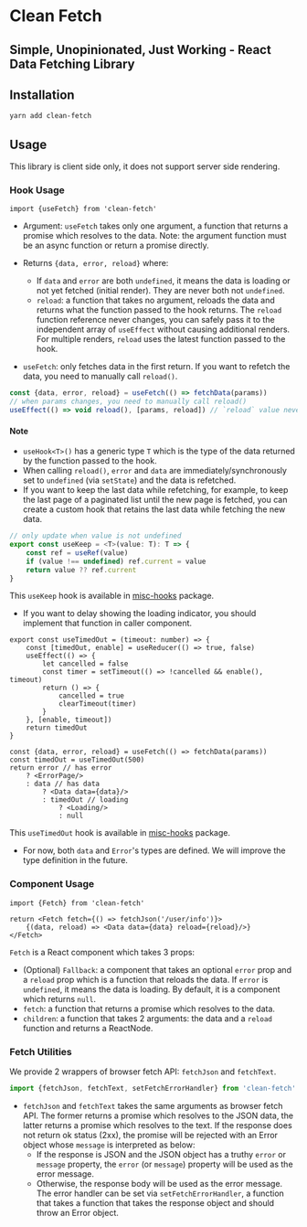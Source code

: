 # Clean Fetch

## Simple, Unopinionated, Just Working - React Data Fetching Library

## Installation

```bash
yarn add clean-fetch
```

## Usage
This library is client side only, it does not support server side rendering.

### Hook Usage
```tsx
import {useFetch} from 'clean-fetch'
```

- Argument: `useFetch` takes only one argument, a function that returns a promise which resolves to the data. Note: the argument function must be an async function or return a promise directly.
- Returns `{data, error, reload}` where:
	- If `data` and `error` are both `undefined`, it means the data is loading or not yet fetched (initial render).
  They are never both not `undefined`.
	- `reload`: a function that takes no argument, reloads the data and returns what the function passed to the hook returns.
The `reload` function reference never changes, you can safely pass it to the independent array of `useEffect` without causing additional renders.
For multiple renders, `reload` uses the latest function passed to the hook.

- `useFetch`: only fetches data in the first return. If you want to refetch the data, you need to manually call `reload()`.
```typescript
const {data, error, reload} = useFetch(() => fetchData(params))
// when params changes, you need to manually call reload()
useEffect(() => void reload(), [params, reload]) // `reload` value never changes
```

#### Note
- `useHook<T>()` has a generic type `T` which is the type of the data returned by the function passed to the hook.
- When calling `reload()`, `error` and `data` are immediately/synchronously set to `undefined` (via `setState`) and the data is refetched.
- If you want to keep the last data while refetching, for example, to keep the last page of a paginated list until the new page is fetched, you can create a custom hook that retains the last data while fetching the new data.
```typescript
// only update when value is not undefined
export const useKeep = <T>(value: T): T => {
	const ref = useRef(value)
	if (value !== undefined) ref.current = value
	return value ?? ref.current
}
```
This `useKeep` hook is available in [misc-hooks](https://www.npmjs.com/package/misc-hooks) package.
- If you want to delay showing the loading indicator, you should implement that function in caller component.
```tsx
export const useTimedOut = (timeout: number) => {
	const [timedOut, enable] = useReducer(() => true, false)
	useEffect(() => {
		let cancelled = false
		const timer = setTimeout(() => !cancelled && enable(), timeout)
		return () => {
			cancelled = true
			clearTimeout(timer)
		}
	}, [enable, timeout])
	return timedOut
}

const {data, error, reload} = useFetch(() => fetchData(params))
const timedOut = useTimedOut(500)
return error // has error
	? <ErrorPage/>
	: data // has data
		? <Data data={data}/>
		: timedOut // loading
			? <Loading/>
			: null
```
This `useTimedOut` hook is available in [misc-hooks](https://www.npmjs.com/package/misc-hooks) package.
- For now, both `data` and `Error`'s types are defined. We will improve the type definition in the future.

### Component Usage
```tsx
import {Fetch} from 'clean-fetch'

return <Fetch fetch={() => fetchJson('/user/info')}>
	{(data, reload) => <Data data={data} reload={reload}/>}
</Fetch>
```
`Fetch` is a React component which takes 3 props:
- (Optional) `Fallback`: a component that takes an optional `error` prop and a `reload` prop which is a function that reloads the data.
If `error` is `undefined`, it means the data is loading.
By default, it is a component which returns `null`.
- `fetch`: a function that returns a promise which resolves to the data.
- `children`: a function that takes 2 arguments: the data and a `reload` function and returns a ReactNode.

### Fetch Utilities
We provide 2 wrappers of browser fetch API: `fetchJson` and `fetchText`.
```typescript
import {fetchJson, fetchText, setFetchErrorHandler} from 'clean-fetch'
```

- `fetchJson` and `fetchText` takes the same arguments as browser fetch API.
The former returns a promise which resolves to the JSON data, the latter returns a promise which resolves to the text.
If the response does not return ok status (2xx), the promise will be rejected with an Error object whose `message` is interpreted as below:
  - If the response is JSON and the JSON object has a truthy `error` or `message` property, the `error` (or `message`) property will be used as the error message.
  - Otherwise, the response body will be used as the error message.
The error handler can be set via `setFetchErrorHandler`, a function that takes a function that takes the response object and should throw an Error object.
